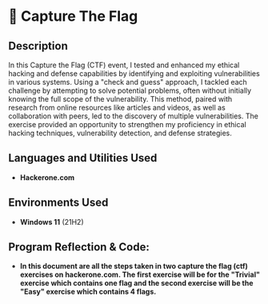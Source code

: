 <h1> 🏴 Capture The Flag </h1>



<h2>Description</h2>
In this Capture the Flag (CTF) event, I tested and enhanced my ethical hacking and defense capabilities by identifying and exploiting vulnerabilities in various systems. Using a "check and guess" approach, I tackled each challenge by attempting to solve potential problems, often without initially knowing the full scope of the vulnerability. This method, paired with research from online resources like articles and videos, as well as collaboration with peers, led to the discovery of multiple vulnerabilities. The exercise provided an opportunity to strengthen my proficiency in ethical hacking techniques, vulnerability detection, and defense strategies.
<br />


<h2>Languages and Utilities Used</h2>

- <b>Hackerone.com</b> 


<h2>Environments Used </h2>

- <b>Windows 11</b> (21H2)

<h2>Program Reflection & Code:</h2>

- <b> In this document are all the steps taken in two capture the flag (ctf) exercises on 
hackerone.com. The first exercise will be for the "Trivial" exercise which contains one flag and 
the second exercise will be the "Easy" exercise which contains 4 flags. </b> 
